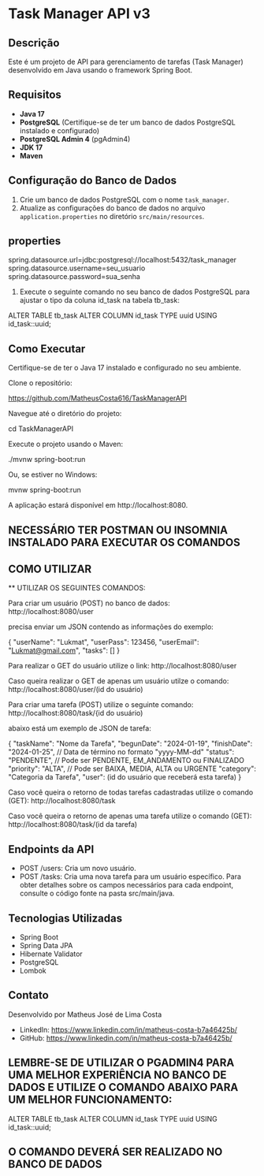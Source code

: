 # Task Manager API v3

## Descrição
Este é um projeto de API para gerenciamento de tarefas (Task Manager) desenvolvido em Java usando o framework Spring Boot.

## Requisitos
- **Java 17**
- **PostgreSQL** (Certifique-se de ter um banco de dados PostgreSQL instalado e configurado)
- **PostgreSQL Admin 4** (pgAdmin4)
- **JDK 17**
- **Maven**

## Configuração do Banco de Dados
1. Crie um banco de dados PostgreSQL com o nome `task_manager`.
2. Atualize as configurações do banco de dados no arquivo `application.properties` no diretório `src/main/resources`.

## properties
spring.datasource.url=jdbc:postgresql://localhost:5432/task_manager
spring.datasource.username=seu_usuario
spring.datasource.password=sua_senha

1. Execute o seguinte comando no seu banco de dados PostgreSQL para ajustar o tipo da coluna id_task na tabela tb_task:

ALTER TABLE tb_task ALTER COLUMN id_task TYPE uuid USING id_task::uuid;

## Como Executar

Certifique-se de ter o Java 17 instalado e configurado no seu ambiente.

Clone o repositório:

https://github.com/MatheusCosta616/TaskManagerAPI

Navegue até o diretório do projeto:

cd TaskManagerAPI

Execute o projeto usando o Maven:

./mvnw spring-boot:run

Ou, se estiver no Windows:

mvnw spring-boot:run

A aplicação estará disponível em http://localhost:8080.


## NECESSÁRIO TER POSTMAN OU INSOMNIA INSTALADO PARA EXECUTAR OS COMANDOS

## COMO UTILIZAR

** UTILIZAR OS SEGUINTES COMANDOS:

Para criar um usuário (POST) no banco de dados: http://localhost:8080/user

precisa enviar um JSON contendo as informações do exemplo:

{
  "userName": "Lukmat",
  "userPass": 123456,
  "userEmail": "Lukmat@gmail.com",
  "tasks": []
}


Para realizar o GET do usuário utilize o link: http://localhost:8080/user

Caso queira realizar o GET de apenas um usuário utilze o comando: http://localhost:8080/user/(id do usuário)

Para criar uma tarefa (POST) utilize o seguinte comando: http://localhost:8080/task/{id do usuário)

abaixo está um exemplo de JSON de tarefa:

{
  "taskName": "Nome da Tarefa",
  "begunDate": "2024-01-19", 
  "finishDate": "2024-01-25", // Data de término no formato "yyyy-MM-dd"
  "status": "PENDENTE", // Pode ser PENDENTE, EM_ANDAMENTO ou FINALIZADO
  "priority": "ALTA", // Pode ser BAIXA, MEDIA, ALTA ou URGENTE
  "category": "Categoria da Tarefa",
  "user": (id do usuário que receberá esta tarefa)
}


Caso você queira o retorno de todas tarefas cadastradas utilize o comando (GET): http://localhost:8080/task

Caso você queira o retorno de apenas uma tarefa utilize o comando (GET): http://localhost:8080/task/(id da tarefa)


## Endpoints da API

* POST /users: Cria um novo usuário.
* POST /tasks: Cria uma nova tarefa para um usuário específico.
Para obter detalhes sobre os campos necessários para cada endpoint, consulte o código fonte na pasta src/main/java.

## Tecnologias Utilizadas

* Spring Boot
* Spring Data JPA
* Hibernate Validator
* PostgreSQL
* Lombok


## Contato
Desenvolvido por Matheus José de Lima Costa

* LinkedIn: https://www.linkedin.com/in/matheus-costa-b7a46425b/
* GitHub: https://www.linkedin.com/in/matheus-costa-b7a46425b/

## LEMBRE-SE DE UTILIZAR O PGADMIN4 PARA UMA MELHOR EXPERIÊNCIA NO BANCO DE DADOS E UTILIZE O COMANDO ABAIXO PARA UM MELHOR FUNCIONAMENTO:

ALTER TABLE tb_task ALTER COLUMN id_task TYPE uuid USING id_task::uuid;


## O COMANDO DEVERÁ SER REALIZADO NO BANCO DE DADOS




